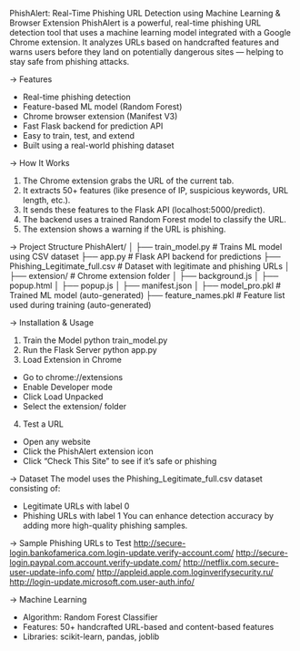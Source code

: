 PhishAlert: Real-Time Phishing URL Detection using Machine Learning & Browser Extension
PhishAlert is a powerful, real-time phishing URL detection tool that uses a machine learning model integrated with a Google Chrome extension. It analyzes URLs based on handcrafted features and warns users before they land on potentially dangerous sites — helping to stay safe from phishing attacks.

-> Features
*	Real-time phishing detection
*	Feature-based ML model (Random Forest)
*	Chrome browser extension (Manifest V3)
*	Fast Flask backend for prediction API
*	Easy to train, test, and extend
*	Built using a real-world phishing dataset

-> How It Works
1.	The Chrome extension grabs the URL of the current tab.
2.	It extracts 50+ features (like presence of IP, suspicious keywords, URL length, etc.).
3.	It sends these features to the Flask API (localhost:5000/predict).
4.	The backend uses a trained Random Forest model to classify the URL.
5.	The extension shows a warning if the URL is phishing.

-> Project Structure
PhishAlert/
│
├── train_model.py             # Trains ML model using CSV dataset
├── app.py                     # Flask API backend for predictions
├── Phishing_Legitimate_full.csv # Dataset with legitimate and phishing URLs
│
├── extension/                 # Chrome extension folder
│   ├── background.js
│   ├── popup.html
│   ├── popup.js
│   ├── manifest.json
│
├── model_pro.pkl              # Trained ML model (auto-generated)
├── feature_names.pkl          # Feature list used during training (auto-generated)



-> Installation & Usage
1. Train the Model
python train_model.py
2. Run the Flask Server
python app.py
3. Load Extension in Chrome
*	Go to chrome://extensions
*	Enable Developer mode
*	Click Load Unpacked
*	Select the extension/ folder
4. Test a URL
*	Open any website
*	Click the PhishAlert extension icon
*	Click “Check This Site” to see if it’s safe or phishing

-> Dataset
The model uses the Phishing_Legitimate_full.csv dataset consisting of:
*	Legitimate URLs with label 0
*	Phishing URLs with label 1
You can enhance detection accuracy by adding more high-quality phishing samples.

-> Sample Phishing URLs to Test
http://secure-login.bankofamerica.com.login-update.verify-account.com/
http://secure-login.paypal.com.account.verify-update.com/
http://netflix.com.secure-user-update-info.com/
http://appleid.apple.com.loginverifysecurity.ru/
http://login-update.microsoft.com.user-auth.info/

-> Machine Learning
*	Algorithm: Random Forest Classifier
*	Features: 50+ handcrafted URL-based and content-based features
*	Libraries: scikit-learn, pandas, joblib




